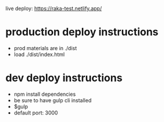 live deploy:
https://raka-test.netlify.app/

# production deploy instructions

- prod materials are in ./dist
- load ./dist/index.html

# dev deploy instructions

- npm install dependencies
- be sure to have gulp cli installed
- $gulp
- default port: 3000
